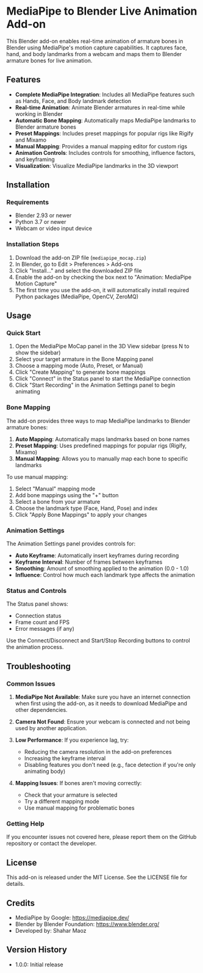 # MediaPipe to Blender Live Animation Add-on

This Blender add-on enables real-time animation of armature bones in Blender using MediaPipe's motion capture capabilities. It captures face, hand, and body landmarks from a webcam and maps them to Blender armature bones for live animation.

## Features

- **Complete MediaPipe Integration**: Includes all MediaPipe features such as Hands, Face, and Body landmark detection
- **Real-time Animation**: Animate Blender armatures in real-time while working in Blender
- **Automatic Bone Mapping**: Automatically maps MediaPipe landmarks to Blender armature bones
- **Preset Mappings**: Includes preset mappings for popular rigs like Rigify and Mixamo
- **Manual Mapping**: Provides a manual mapping editor for custom rigs
- **Animation Controls**: Includes controls for smoothing, influence factors, and keyframing
- **Visualization**: Visualize MediaPipe landmarks in the 3D viewport

## Installation

### Requirements

- Blender 2.93 or newer
- Python 3.7 or newer
- Webcam or video input device

### Installation Steps

1. Download the add-on ZIP file (`mediapipe_mocap.zip`)
2. In Blender, go to Edit > Preferences > Add-ons
3. Click "Install..." and select the downloaded ZIP file
4. Enable the add-on by checking the box next to "Animation: MediaPipe Motion Capture"
5. The first time you use the add-on, it will automatically install required Python packages (MediaPipe, OpenCV, ZeroMQ)

## Usage

### Quick Start

1. Open the MediaPipe MoCap panel in the 3D View sidebar (press N to show the sidebar)
2. Select your target armature in the Bone Mapping panel
3. Choose a mapping mode (Auto, Preset, or Manual)
4. Click "Create Mapping" to generate bone mappings
5. Click "Connect" in the Status panel to start the MediaPipe connection
6. Click "Start Recording" in the Animation Settings panel to begin animating

### Bone Mapping

The add-on provides three ways to map MediaPipe landmarks to Blender armature bones:

1. **Auto Mapping**: Automatically maps landmarks based on bone names
2. **Preset Mapping**: Uses predefined mappings for popular rigs (Rigify, Mixamo)
3. **Manual Mapping**: Allows you to manually map each bone to specific landmarks

To use manual mapping:
1. Select "Manual" mapping mode
2. Add bone mappings using the "+" button
3. Select a bone from your armature
4. Choose the landmark type (Face, Hand, Pose) and index
5. Click "Apply Bone Mappings" to apply your changes

### Animation Settings

The Animation Settings panel provides controls for:

- **Auto Keyframe**: Automatically insert keyframes during recording
- **Keyframe Interval**: Number of frames between keyframes
- **Smoothing**: Amount of smoothing applied to the animation (0.0 - 1.0)
- **Influence**: Control how much each landmark type affects the animation

### Status and Controls

The Status panel shows:
- Connection status
- Frame count and FPS
- Error messages (if any)

Use the Connect/Disconnect and Start/Stop Recording buttons to control the animation process.

## Troubleshooting

### Common Issues

1. **MediaPipe Not Available**: Make sure you have an internet connection when first using the add-on, as it needs to download MediaPipe and other dependencies.

2. **Camera Not Found**: Ensure your webcam is connected and not being used by another application.

3. **Low Performance**: If you experience lag, try:
   - Reducing the camera resolution in the add-on preferences
   - Increasing the keyframe interval
   - Disabling features you don't need (e.g., face detection if you're only animating body)

4. **Mapping Issues**: If bones aren't moving correctly:
   - Check that your armature is selected
   - Try a different mapping mode
   - Use manual mapping for problematic bones

### Getting Help

If you encounter issues not covered here, please report them on the GitHub repository or contact the developer.

## License

This add-on is released under the MIT License. See the LICENSE file for details.

## Credits

- MediaPipe by Google: https://mediapipe.dev/
- Blender by Blender Foundation: https://www.blender.org/
- Developed by: Shahar Maoz

## Version History

- 1.0.0: Initial release
